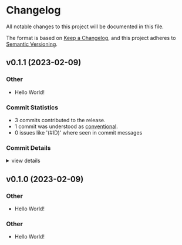 # Changelog

All notable changes to this project will be documented in this file.

The format is based on [Keep a Changelog](https://keepachangelog.com/en/1.0.0/),
and this project adheres to [Semantic Versioning](https://semver.org/spec/v2.0.0.html).

## v0.1.1 (2023-02-09)

### Other

 - <csr-id-4c14eae6c68fc8a18b078da49822f1e658c6e13c/> Hello World!

### Commit Statistics

<csr-read-only-do-not-edit/>

 - 3 commits contributed to the release.
 - 1 commit was understood as [conventional](https://www.conventionalcommits.org).
 - 0 issues like '(#ID)' where seen in commit messages

### Commit Details

<csr-read-only-do-not-edit/>

<details><summary>view details</summary>

 * **Uncategorized**
    - Release gfx_64 v0.1.0, gui_64 v0.1.0, sdl_64 v0.1.0, math_64 v0.1.0, mem_64 v0.1.0 _64 v0.1.0 ([`aa16b67`](https://github.com/sevencubedlabs/_64/commit/aa16b67cd6e0aed2d3eb6067ad85195993019955))
    - Release log_64 v0.1.0, mem_64 v0.1.0, math_64 v0.1.0, gfx_64 v0.1.0, gui_64 v0.1.0, sdl_64 v0.1.0, _64 v0.1.0 ([`deef50b`](https://github.com/sevencubedlabs/_64/commit/deef50b964b76f072420235c9b9dd64fca18fa47))
    - Hello World! ([`4c14eae`](https://github.com/sevencubedlabs/_64/commit/4c14eae6c68fc8a18b078da49822f1e658c6e13c))
</details>

## v0.1.0 (2023-02-09)

<csr-id-74e3abadcee29c6e623774d7ce73310be5b24abc/>
<csr-id-4c14eae6c68fc8a18b078da49822f1e658c6e13c/>

### Other

 - <csr-id-74e3abadcee29c6e623774d7ce73310be5b24abc/> Hello World!

### Other

 - <csr-id-4c14eae6c68fc8a18b078da49822f1e658c6e13c/> Hello World!

